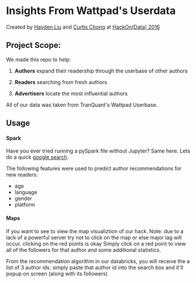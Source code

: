 # Insights From Wattpad's Userdata
Created by [Hayden Liu](https://www.linkedin.com/in/hayden-liu-80445056/) and [Curtis Chong](https://www.linkedin.com/in/chongcurtis/) at [HackOn(Data) 2016](http://hackondata.com/2016/index.html)

## Project Scope:

We made this repo to help:

1) __Authors__ expand their readership through the userbase of other authors

2) __Readers__ searching from fresh authors

3) __Advertisers__ locate the most influential authors

All of our data was taken from TranQuant's Wattpad Userbase.
## Usage
#### Spark

Have you ever tried running a pySpark file without Jupyter? Same here. Lets do a quick [google search](https://stackoverflow.com/questions/40028919/how-to-run-a-script-in-pyspark).

The following features were used to predict author recommendations for new readers:
 - age
 - language
 - gender
 - platform


#### Maps
If you want to see to view the map visualiztion of our hack.
Note: due to a lack of a powerful server try not to click on the map or else major lag will occur. clicking on the red points is okay
Simply click on a red point to view all of the followers for that author and some additional statistics.

From the recommendation algorithm in our databricks, you will receive the a list of 3 author ids.
simply paste that author id into the search box and it'll popup on screen (along with its followers)

